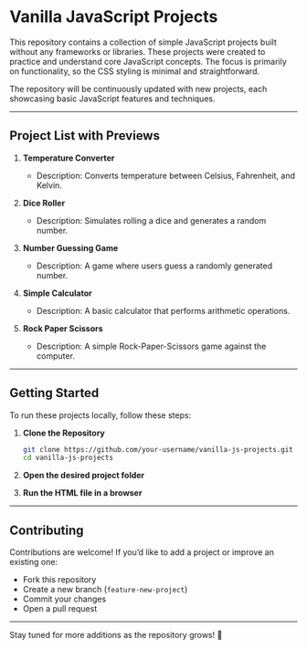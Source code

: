 # **Vanilla JavaScript Projects**

This repository contains a collection of simple JavaScript projects built without any frameworks or libraries. These projects were created to practice and understand core JavaScript concepts. The focus is primarily on functionality, so the CSS styling is minimal and straightforward.

The repository will be continuously updated with new projects, each showcasing basic JavaScript features and techniques. 

---

## **Project List with Previews**

1. **Temperature Converter**  
   - Description: Converts temperature between Celsius, Fahrenheit, and Kelvin.  

2. **Dice Roller**  
   - Description: Simulates rolling a dice and generates a random number.  

3. **Number Guessing Game**  
   - Description: A game where users guess a randomly generated number.  

4. **Simple Calculator**  
   - Description: A basic calculator that performs arithmetic operations.  

5. **Rock Paper Scissors**  
   - Description: A simple Rock-Paper-Scissors game against the computer.  

---

## **Getting Started**

To run these projects locally, follow these steps:

1. **Clone the Repository**
   ```sh
   git clone https://github.com/your-username/vanilla-js-projects.git
   cd vanilla-js-projects
   ```

2. **Open the desired project folder**

3. **Run the HTML file in a browser**

---

## **Contributing**

Contributions are welcome! If you’d like to add a project or improve an existing one:
- Fork this repository
- Create a new branch (`feature-new-project`)
- Commit your changes
- Open a pull request

---

Stay tuned for more additions as the repository grows! 🚀
